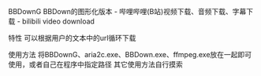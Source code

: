 BBDownG
BBDown的图形化版本 - 哔哩哔哩(B站)视频下载、音频下载、字幕下载 - bilibili video download

特性
可以根据用户的文本中的url循环下载

使用方法
将BBDownG、aria2c.exe、BBDown.exe、ffmpeg.exe放在一起即可使用，或者自己在程序中指定路径
其它使用方法自行摸索
